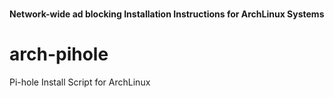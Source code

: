 <p align="Left">
<a href="https://github.com/marcoobaid/arch-pihole/blob/master/.scrots/adblocking.jpg" width="150" height="255" alt="Pi-hole"></a><br/>
<b>Network-wide ad blocking Installation Instructions for ArchLinux Systems</b><br/>
</p>

# arch-pihole
Pi-hole Install Script for ArchLinux
